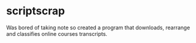 # scriptscrap
Was bored of taking note so created a program that downloads, rearrange and classifies online courses transcripts.

